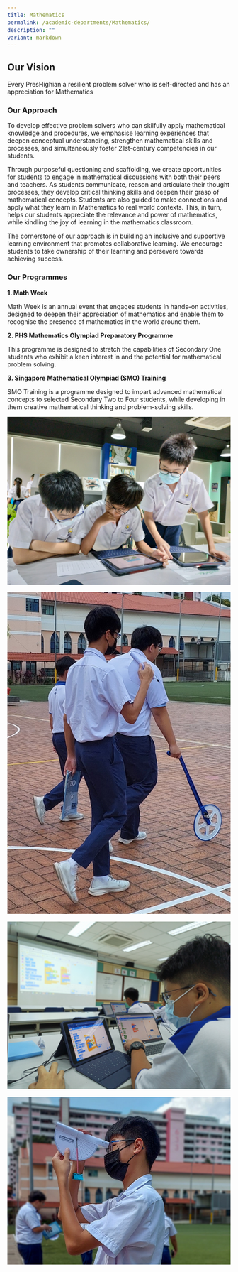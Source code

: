 ```yaml
---
title: Mathematics
permalink: /academic-departments/Mathematics/
description: ""
variant: markdown
---
```

<h2>Our Vision</h2>

Every PresHighian a resilient problem solver who is self-directed and has an appreciation for Mathematics

<h3>Our Approach</h3>
 
To develop effective problem solvers who can skilfully apply mathematical knowledge and procedures, we emphasise learning experiences that deepen conceptual understanding, strengthen mathematical skills and processes, and simultaneously foster 21st-century competencies in our students.

Through purposeful questioning and scaffolding, we create opportunities for students to engage in mathematical discussions with both their peers and teachers. As students communicate, reason and articulate their thought processes, they develop critical thinking skills and deepen their grasp of mathematical concepts. Students are also guided to make connections and apply what they learn in Mathematics to real world contexts. This, in turn, helps our students appreciate the relevance and power of mathematics, while kindling the joy of learning in the mathematics classroom.

The cornerstone of our approach is in building an inclusive and supportive learning environment that promotes collaborative learning. We encourage students to take ownership of their learning and persevere towards achieving success.

<h3>Our Programmes</h3>

**1. Math Week**

Math Week is an annual event that engages students in hands-on activities, designed to deepen their appreciation of mathematics and enable them to recognise the presence of mathematics in the world around them.
 
**2. PHS Mathematics Olympiad Preparatory Programme**

This programme is designed to stretch the capabilities of Secondary One students who exhibit a keen interest in and the potential for mathematical problem solving. 
 
**3. Singapore Mathematical Olympiad (SMO) Training**

SMO Training is a programme designed to impart advanced mathematical concepts to selected Secondary Two to Four students, while developing in them creative mathematical thinking and problem-solving skills.

![](/images/2023images/Mathematics/picture%201.jpg)

![](/images/2023images/Mathematics/picture%202.jpg)

![](/images/2023images/Mathematics/picture%203.jpg)

![](/images/2023images/Mathematics/picture%204.jpeg)
